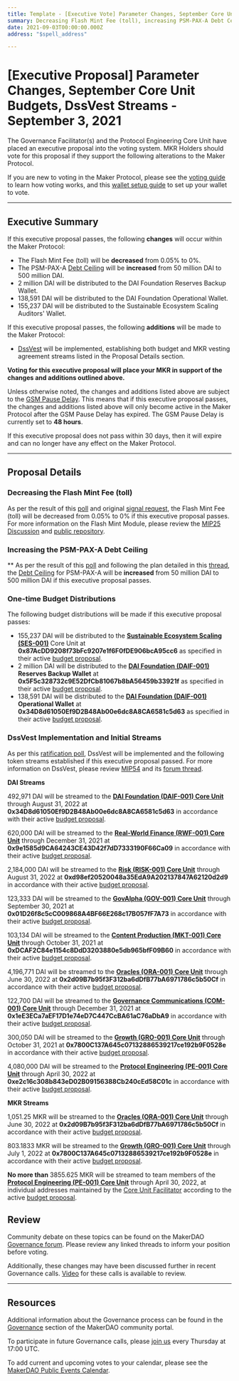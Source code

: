 ```yaml
---
title: Template - [Executive Vote] Parameter Changes, September Core Unit Budgets, DssVest Streams - September 3, 2021
summary: Decreasing Flash Mint Fee (toll), increasing PSM-PAX-A Debt Ceiling, distributing Core Unit Budgets, and establishing DssVest streams for budgets and MKR vesting.
date: 2021-09-03T00:00:00.000Z
address: "$spell_address"

---
```

# [Executive Proposal] Parameter Changes, September Core Unit Budgets, DssVest Streams - September 3, 2021

The Governance Facilitator(s) and the Protocol Engineering Core Unit have placed an executive proposal into the voting system. MKR Holders should vote for this proposal if they support the following alterations to the Maker Protocol.

If you are new to voting in the Maker Protocol, please see the [voting guide](https://community-development.makerdao.com/en/learn/governance/how-voting-works/) to learn how voting works, and this [wallet setup guide](https://community-development.makerdao.com/en/learn/governance/voting-setup/) to set up your wallet to vote.

---

## Executive Summary

If this executive proposal passes, the following **changes** will occur within the Maker Protocol:
- The Flash Mint Fee (toll) will be **decreased** from 0.05% to 0%.
- The PSM-PAX-A [Debt Ceiling](https://makerdao.world/en/learn/governance/param-debt-ceiling) will be **increased** from 50 million DAI to 500 million DAI.
- 2 million DAI will be distributed to the DAI Foundation Reserves Backup Wallet.
- 138,591 DAI will be distributed to the DAI Foundation Operational Wallet.
- 155,237 DAI will be distributed to the Sustainable Ecosystem Scaling Auditors' Wallet.

If this executive proposal passes, the following **additions** will be made to the Maker Protocol:
- [DssVest](https://mips.makerdao.com/mips/details/MIP54) will be implemented, establishing both budget and MKR vesting agreement streams listed in the Proposal Details section.

**Voting for this executive proposal will place your MKR in support of the changes and additions outlined above.**

Unless otherwise noted, the changes and additions listed above are subject to the [GSM Pause Delay](https://community-development.makerdao.com/en/learn/governance/param-gsm-pause-delay). This means that if this executive proposal passes, the changes and additions listed above will only become active in the Maker Protocol after the GSM Pause Delay has expired. The GSM Pause Delay is currently set to **48 hours**.

If this executive proposal does not pass within 30 days, then it will expire and can no longer have any effect on the Maker Protocol.

---

## Proposal Details

### Decreasing the Flash Mint Fee (toll) 

As per the result of this [poll](https://vote.makerdao.com/polling/QmPvcF8K?network=mainnet#poll-detail) and original [signal request](https://forum.makerdao.com/t/signal-request-lower-the-flash-mint-fee-to-0/9847), the Flash Mint Fee (toll) will be decreased from 0.05% to 0% if this executive proposal passes. For more information on the Flash Mint Module, please review the [MIP25 Discussion](https://forum.makerdao.com/t/mip25-flash-mint-module/4400) and [public repository](https://github.com/makerdao/dss-flash). 

### Increasing the PSM-PAX-A Debt Ceiling
**
As per the result of this [poll](https://vote.makerdao.com/polling/QmdBrVKD?network=mainnet#poll-detail) and following the plan detailed in this [thread](https://forum.makerdao.com/t/2021-august-20-exec-update-pax-psm-at-50m-this-week/9958), the [Debt Ceiling](https://makerdao.world/en/learn/governance/param-debt-ceiling) for PSM-PAX-A will be **increased** from 50 million DAI to 500 million DAI if this executive proposal passes.

### One-time Budget Distributions

The following budget distributions will be made if this executive proposal passes:

- 155,237 DAI will be distributed to the **[Sustainable Ecosystem Scaling (SES-001)](https://mips.makerdao.com/mips/details/MIP39c2SP10)** Core Unit at **0x87AcDD9208f73bFc9207e1f6F0fDE906bcA95cc6** as specified in their active [budget proposal](https://mips.makerdao.com/mips/details/MIP40c3SP10).
- 2 million DAI will be distributed to the **[DAI Foundation (DAIF-001)](https://mips.makerdao.com/mips/details/MIP39c2SP17) Reserves Backup Wallet** at **0x5F5c328732c9E52DfCb81067b8bA56459b33921f** as specified in their active [budget proposal](https://mips.makerdao.com/mips/details/MIP40c3SP24).
- 138,591 DAI will be distributed to the **[DAI Foundation (DAIF-001)](https://mips.makerdao.com/mips/details/MIP39c2SP17) Operational Wallet** at **0x34D8d61050Ef9D2B48Ab00e6dc8A8CA6581c5d63** as specified in their active [budget proposal](https://mips.makerdao.com/mips/details/MIP40c3SP24).

### DssVest Implementation and Initial Streams

As per this [ratification poll](https://vote.makerdao.com/polling/QmPfjETk?network=mainnet#poll-detail), DssVest will be implemented and the following token streams established if this executive proposal passed. For more information on DssVest, please review [MIP54](https://mips.makerdao.com/mips/details/MIP54) and its [forum thread](https://forum.makerdao.com/t/mip-54-dssvest/8025).

**DAI Streams**

492,971 DAI will be streamed to the **[DAI Foundation (DAIF-001) Core Unit](https://mips.makerdao.com/mips/details/MIP39c2SP17)** through August 31, 2022 at **0x34D8d61050Ef9D2B48Ab00e6dc8A8CA6581c5d63** in accordance with their active [budget proposal](https://mips.makerdao.com/mips/details/MIP40c3SP24).

620,000 DAI will be streamed to the **[Real-World Finance (RWF-001) Core Unit](https://mips.makerdao.com/mips/details/MIP39c2SP1)** through December 31, 2021 at **0x9e1585d9CA64243CE43D42f7dD7333190F66Ca09** in accordance with their active [budget proposal](https://mips.makerdao.com/mips/details/MIP40c3SP12).

2,184,000 DAI will be streamed to the **[Risk (RISK-001) Core Unit](https://mips.makerdao.com/mips/details/MIP39c2SP2)** through August 31, 2022 at **0xd98ef20520048a35EdA9A202137847A62120d2d9** in accordance with their active [budget proposal](https://mips.makerdao.com/mips/details/MIP40c3SP13).

123,333 DAI will be streamed to the **[GovAlpha (GOV-001) Core Unit](https://mips.makerdao.com/mips/details/MIP39c2SP3)** through September 30, 2021 at **0x01D26f8c5cC009868A4BF66E268c17B057fF7A73** in accordance with their active [budget proposal](https://mips.makerdao.com/mips/details/MIP40c3SP11).

103,134 DAI will be streamed to the **[Content Production (MKT-001) Core Unit](https://mips.makerdao.com/mips/details/MIP39c2SP5)** through October 31, 2021 at **0xDCAF2C84e1154c8DdD3203880e5db965bfF09B60** in accordance with their active [budget proposal](https://mips.makerdao.com/mips/details/MIP40c3SP21).

4,196,771 DAI will be streamed to the **[Oracles (ORA-001) Core Unit](https://mips.makerdao.com/mips/details/MIP39c2SP13)** through June 30, 2022 at **0x2d09B7b95f3F312ba6dDfB77bA6971786c5b50Cf** in accordance with their active [budget proposal](https://mips.makerdao.com/mips/details/MIP40c3SP15).

122,700 DAI will be streamed to the **[Governance Communications (COM-001) Core Unit](https://mips.makerdao.com/mips/details/MIP39c2SP8)** through December 31, 2021 at **0x1eE3ECa7aEF17D1e74eD7C447CcBA61aC76aDbA9** in accordance with their active [budget proposal](https://mips.makerdao.com/mips/details/MIP40c3SP8).

300,050 DAI will be streamed to the **[Growth (GRO-001) Core Unit](https://mips.makerdao.com/mips/details/MIP39c2SP4)** through October 31, 2021 at **0x7800C137A645c07132886539217ce192b9F0528e** in accordance with their active [budget proposal](https://mips.makerdao.com/mips/details/MIP40c3SP19).

4,080,000 DAI will be streamed to the **[Protocol Engineering (PE-001) Core Unit](https://mips.makerdao.com/mips/details/MIP39c2SP7)** through April 30, 2022 at **0xe2c16c308b843eD02B09156388Cb240cEd58C01c** in accordance with their active [budget proposal](https://mips.makerdao.com/mips/details/MIP40c3SP7).

**MKR Streams**

1,051.25 MKR will be streamed to the **[Oracles (ORA-001) Core Unit](https://mips.makerdao.com/mips/details/MIP39c2SP13)** through June 30, 2022 at **0x2d09B7b95f3F312ba6dDfB77bA6971786c5b50Cf** in accordance with their active [budget proposal](https://mips.makerdao.com/mips/details/MIP40c3SP15).

803.1833 MKR will be streamed to the **[Growth (GRO-001) Core Unit](https://mips.makerdao.com/mips/details/MIP39c2SP4)** through July 1, 2022 at **0x7800C137A645c07132886539217ce192b9F0528e** in accordance with their active [budget proposal](https://mips.makerdao.com/mips/details/MIP40c3SP19).

**No more than** 3855.625 MKR will be streamed to team members of the **[Protocol Engineering (PE-001) Core Unit](https://mips.makerdao.com/mips/details/MIP39c2SP7)** through April 30, 2022, at individual addresses maintained by the [Core Unit Facilitator](https://mips.makerdao.com/mips/details/MIP41c4SP7) according to the active [budget proposal](https://mips.makerdao.com/mips/details/MIP40c3SP7).


## Review

Community debate on these topics can be found on the MakerDAO [Governance forum](https://forum.makerdao.com/). Please review any linked threads to inform your position before voting.

Additionally, these changes may have been discussed further in recent Governance calls. [Video](https://www.youtube.com/playlist?list=PLLzkWCj8ywWNq5-90-Id6VPSsrk4OWVan) for these calls is available to review.

---

## Resources

Additional information about the Governance process can be found in the [Governance](https://community-development.makerdao.com/en/learn/governance) section of the MakerDAO community portal.

To participate in future Governance calls, please [join us](https://github.com/makerdao/community/tree/master/governance/governance-and-risk-meetings) every Thursday at 17:00 UTC.

To add current and upcoming votes to your calendar, please see the [MakerDAO Public Events Calendar](https://calendar.google.com/calendar/embed?src=makerdao.com_3efhm2ghipksegl009ktniomdk%40group.calendar.google.com&ctz=UTC&mode=week&showCalendars=0&showPrint=0).
